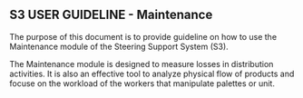 ## **S3 USER GUIDELINE - Maintenance**

The purpose of this document is to provide guideline on how to use the Maintenance module of the Steering Support System \(S3\).

The Maintenance module is designed to measure losses in distribution activities. It is also an effective tool to analyze physical flow of products and focuse on the workload of the workers that manipulate palettes or unit.

